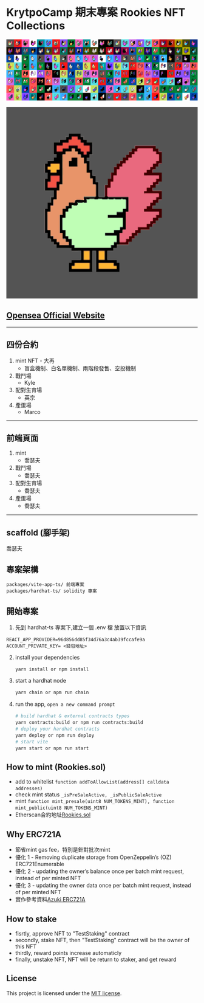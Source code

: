 # KrytpoCamp 期末專案 Rookies NFT Collections

![](preview.png)

![](preview.gif) 
## [Opensea Official Website](https://testnets.opensea.io/collection/roky)
---

## 四份合約

1. mint NFT - 大再
    - 盲盒機制、白名單機制、兩階段發售、空投機制
1. 戰鬥場
    - Kyle
1. 配對生育場
    - 英宗
1. 產蛋場
    - Marco

---

## 前端頁面

1. mint
    - 喬瑟夫
1. 戰鬥場
    - 喬瑟夫
1. 配對生育場
    - 喬瑟夫
1. 產蛋場
    - 喬瑟夫

---

## scaffold (腳手架)

喬瑟夫

## 專案架構

```bash
packages/vite-app-ts/ 前端專案
packages/hardhat-ts/ solidity 專案
```

## 開始專案

1. 先到 hardhat-ts 專案下,建立一個 .env 檔
   放置以下資訊

```env
REACT_APP_PROVIDER=96d856dd85f34d76a3c4ab39fccafe9a
ACCOUNT_PRIVATE_KEY= <錢包地址>
```

2. install your dependencies

    ```bash
    yarn install or npm install
    ```

3. start a hardhat node

    ```bash
    yarn chain or npm run chain
    ```

4. run the app, `open a new command prompt`

    ```bash
    # build hardhat & external contracts types
    yarn contracts:build or npm run contracts:build
    # deploy your hardhat contracts
    yarn deploy or npm run deploy
    # start vite
    yarn start or npm run start
    ```
    
 ## How to mint (Rookies.sol)
 * add to whitelist ```function addToAllowList(address[] calldata addresses)```
 * check mint status ```_isPreSaleActive, _isPublicSaleActive```
 * mint ```function mint_presale(uint8 NUM_TOKENS_MINT), function mint_public(uint8 NUM_TOKENS_MINT)```
 * Etherscan合約地址[Rookies.sol](https://rinkeby.etherscan.io/address/0x01d5b5044c5c6a97e071c5753fb7b6d40949cc06#code)

 ## Why ERC721A
 * 節省mint gas fee，特別是針對批次mint
 * 優化 1 - Removing duplicate storage from OpenZeppelin’s (OZ) ERC721Enumerable
 * 優化 2 - updating the owner’s balance once per batch mint request, instead of per minted NFT 
 * 優化 3 - updating the owner data once per batch mint request, instead of per minted NFT
 * 實作參考資料[Azuki ERC721A](https://www.azuki.com/erc721a?fbclid=IwAR0bYh7Ehls9hilQxVLl6h4AbqQNWng0N2o6UdOCpi4BRjm9609bGTKafqY)

## How to stake
* fisrtly, approve NFT to "TestStaking" contract
* secondly, stake NFT, then "TestStaking" contract will be the owner of this NFT
* thirdly, reward points increase automaticly
* finally, unstake NFT, NFT will be return to staker, and get reward


## License

This project is licensed under the [MIT license](LICENSE).

